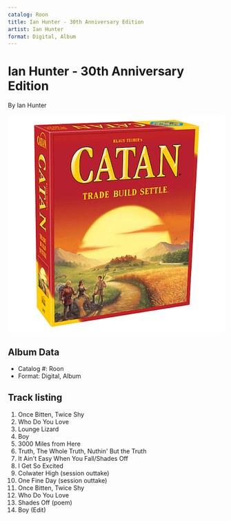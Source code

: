 ```yaml
---
catalog: Roon
title: Ian Hunter - 30th Anniversary Edition
artist: Ian Hunter
format: Digital, Album
---
```


# Ian Hunter - 30th Anniversary Edition

By Ian Hunter

![](../../assets/albumcovers/Ian_Hunter-Ian_Hunter_-_30th_Anniversary_Edition.png)

## Album Data

- Catalog #: Roon
- Format: Digital, Album


## Track listing


1. Once Bitten, Twice Shy
2. Who Do You Love
3. Lounge Lizard
4. Boy
5. 3000 Miles from Here
6. Truth, The Whole Truth, Nuthin' But the Truth
7. It Ain't Easy When You Fall/Shades Off
8. I Get So Excited
9. Colwater High (session outtake)
10. One Fine Day (session outtake)
11. Once Bitten, Twice Shy
12. Who Do You Love
13. Shades Off (poem)
14. Boy (Edit)

